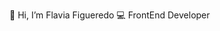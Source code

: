 👋 Hi, I’m Flavia Figueredo
💻 FrontEnd Developer


<!---
flavia-figueredo/flavia-figueredo is a ✨ special ✨ repository because its `README.md` (this file) appears on your GitHub profile.
You can click the Preview link to take a look at your changes.
--->
